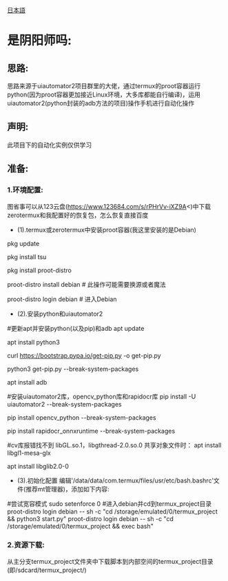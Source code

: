 [日本語](https://github.com/Duckyal/onmyoji_ka/edit/termux_project/README_JP.md)
# 是阴阳师吗:

## 思路:
思路来源于uiautomator2项目群里的大佬，通过termux的proot容器运行python(因为proot容器更加接近Linux环境，大多库都能自行编译)，运用uiautomator2(python封装的adb方法的项目)操作手机进行自动化操作

## 声明:
此项目下的自动化实例仅供学习


## 准备:
### 1.环境配置:
图省事可以从123云盘(https://www.123684.com/s/rPHrVv-iXZ9A<)中下载zerotermux和我配置好的恢复包，怎么恢复直接百度


* (1).termux或zerotermux中安装proot容器(我这里安装的是Debian)

pkg update

pkg install tsu

pkg install proot-distro

proot-distro install debian    # 此操作可能需要换源或者魔法

proot-distro login debian    # 进入Debian

* (2).安装python和uiautomator2

#更新apt并安装python(以及pip)和adb
apt update

apt install python3

curl https://bootstrap.pypa.io/get-pip.py -o get-pip.py

python3 get-pip.py --break-system-packages

apt install adb

#安装uiautomator2库，opencv_python库和rapidocr库
pip install -U uiautomator2 --break-system-packages

pip install opencv_python --break-system-packages

pip install rapidocr_onnxruntime --break-system-packages

#cv库报错找不到 libGL.so.1，libgthread-2.0.so.0 共享对象文件时：
apt install libgl1-mesa-glx

apt install libglib2.0-0

* (3).初始化配置
编辑'/data/data/com.termux/files/usr/etc/bash.bashrc'文件(推荐mt管理器)，添加如下内容:


#尝试宽容模式
sudo setenforce 0
#进入debian并cd到termux_project目录
proot-distro login debian -- sh -c "cd /storage/emulated/0/termux_project && python3 start.py"
proot-distro login debian -- sh -c "cd /storage/emulated/0/termux_project && exec bash"


### 2.资源下载:
从主分支termux_project文件夹中下载脚本到内部空间的termux_project目录(即/sdcard/termux_project/)

